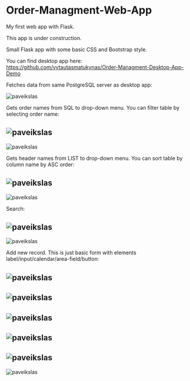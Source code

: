 # Order-Managment-Web-App

My first web app with Flask.

This app is under construction. 

Small Flask app with some basic CSS and Bootstrap style.

You can find desktop app here: https://github.com/vytautasmatukynas/Order-Managment-Desktop-App-Demo

Fetches data from same PostgreSQL server as desktop app:

![paveikslas](https://user-images.githubusercontent.com/51360361/236687746-37bf7d29-e420-468e-a232-51fe2cea75b1.png)

Gets order names from SQL to drop-down menu. You can filter table by selecting order name:

![paveikslas](https://user-images.githubusercontent.com/51360361/236687818-616baf3e-1c37-4b1f-aa97-749285abd1f1.png)
-
![paveikslas](https://user-images.githubusercontent.com/51360361/236687847-ddd5ae8a-d6ea-45ad-bd01-dfe313a71819.png)

Gets header names from LIST to drop-down menu. You can sort table by column name by ASC order:

![paveikslas](https://user-images.githubusercontent.com/51360361/236687912-d51c0964-629e-45bf-bb50-aa7c37fd2b29.png)
-
![paveikslas](https://user-images.githubusercontent.com/51360361/236687923-88eb198f-81a3-4e0e-9ca8-a68612b0ef60.png)

Search:

![paveikslas](https://user-images.githubusercontent.com/51360361/236688863-03acec86-7c65-4da9-a012-e6fd2d1186c6.png)
-
![paveikslas](https://user-images.githubusercontent.com/51360361/236688881-66713349-3603-422f-9ff3-99ac74d3ad64.png)

Add new record. This is just basic form with elements label/input/calendar/area-field/button:

![paveikslas](https://github.com/vytautasmatukynas/Order-Managment-Web-App/assets/51360361/693f2100-a815-4098-90cc-77458a4c3295)
-
![paveikslas](https://github.com/vytautasmatukynas/Order-Managment-Web-App/assets/51360361/f9311369-999b-492b-92ea-6b095c83a773)
-
![paveikslas](https://github.com/vytautasmatukynas/Order-Managment-Web-App/assets/51360361/9c875f38-bf5f-4d0c-8062-47ab1974abc2)
-
![paveikslas](https://github.com/vytautasmatukynas/Order-Managment-Web-App/assets/51360361/5ee6047a-1977-47c8-a184-4af9b1cc6d57)
-
![paveikslas](https://github.com/vytautasmatukynas/Order-Managment-Web-App/assets/51360361/a73dc40e-11ce-4c9e-aa75-5e638e588827)
-
![paveikslas](https://github.com/vytautasmatukynas/Order-Managment-Web-App/assets/51360361/56229c29-69d7-4251-9490-2e96375acf38)


